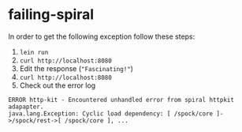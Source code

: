 # failing-spiral

In order to get the following exception follow these steps:

1. `lein run`
2. `curl http://localhost:8080`
3. Edit the response (`"Fascinating!"`)
4. `curl http://localhost:8080`
5. Check out the error log


```
ERROR http-kit - Encountered unhandled error from spiral httpkit adapapter.
java.lang.Exception: Cyclic load dependency: [ /spock/core ]->/spock/rest->[ /spock/core ], ...
```
